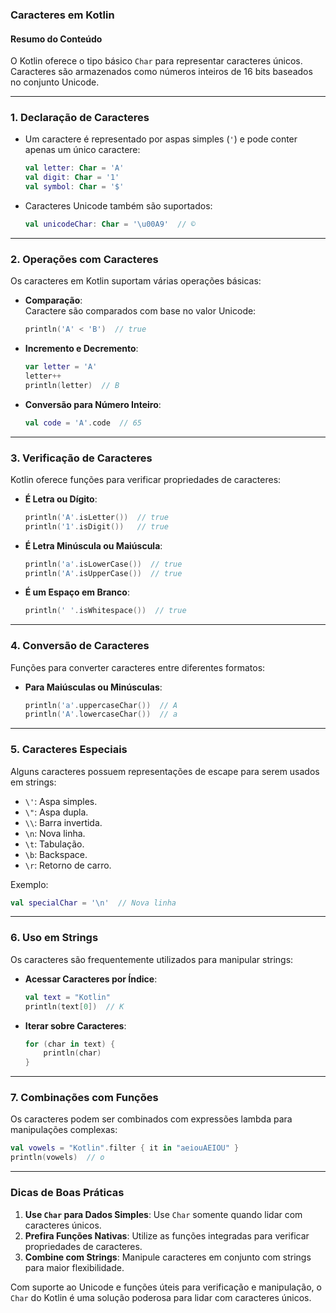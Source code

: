 ### **Caracteres em Kotlin**

#### **Resumo do Conteúdo**
O Kotlin oferece o tipo básico `Char` para representar caracteres únicos. Caracteres são armazenados como números inteiros de 16 bits baseados no conjunto Unicode.

---

### **1. Declaração de Caracteres**
- Um caractere é representado por aspas simples (`'`) e pode conter apenas um único caractere:
   ```kotlin
   val letter: Char = 'A'
   val digit: Char = '1'
   val symbol: Char = '$'
   ```

- Caracteres Unicode também são suportados:
   ```kotlin
   val unicodeChar: Char = '\u00A9'  // ©
   ```

---

### **2. Operações com Caracteres**
Os caracteres em Kotlin suportam várias operações básicas:
- **Comparação**:  
   Caractere são comparados com base no valor Unicode:
   ```kotlin
   println('A' < 'B')  // true
   ```

- **Incremento e Decremento**:
   ```kotlin
   var letter = 'A'
   letter++
   println(letter)  // B
   ```

- **Conversão para Número Inteiro**:
   ```kotlin
   val code = 'A'.code  // 65
   ```

---

### **3. Verificação de Caracteres**
Kotlin oferece funções para verificar propriedades de caracteres:
- **É Letra ou Dígito**:
   ```kotlin
   println('A'.isLetter())  // true
   println('1'.isDigit())   // true
   ```

- **É Letra Minúscula ou Maiúscula**:
   ```kotlin
   println('a'.isLowerCase())  // true
   println('A'.isUpperCase())  // true
   ```

- **É um Espaço em Branco**:
   ```kotlin
   println(' '.isWhitespace())  // true
   ```

---

### **4. Conversão de Caracteres**
Funções para converter caracteres entre diferentes formatos:
- **Para Maiúsculas ou Minúsculas**:
   ```kotlin
   println('a'.uppercaseChar())  // A
   println('A'.lowercaseChar())  // a
   ```

---

### **5. Caracteres Especiais**
Alguns caracteres possuem representações de escape para serem usados em strings:
- `\'`: Aspa simples.
- `\"`: Aspa dupla.
- `\\`: Barra invertida.
- `\n`: Nova linha.
- `\t`: Tabulação.
- `\b`: Backspace.
- `\r`: Retorno de carro.

Exemplo:
```kotlin
val specialChar = '\n'  // Nova linha
```

---

### **6. Uso em Strings**
Os caracteres são frequentemente utilizados para manipular strings:
- **Acessar Caracteres por Índice**:
   ```kotlin
   val text = "Kotlin"
   println(text[0])  // K
   ```
- **Iterar sobre Caracteres**:
   ```kotlin
   for (char in text) {
       println(char)
   }
   ```

---

### **7. Combinações com Funções**
Os caracteres podem ser combinados com expressões lambda para manipulações complexas:
```kotlin
val vowels = "Kotlin".filter { it in "aeiouAEIOU" }
println(vowels)  // o
```

---

### **Dicas de Boas Práticas**
1. **Use `Char` para Dados Simples**: Use `Char` somente quando lidar com caracteres únicos.
2. **Prefira Funções Nativas**: Utilize as funções integradas para verificar propriedades de caracteres.
3. **Combine com Strings**: Manipule caracteres em conjunto com strings para maior flexibilidade.

Com suporte ao Unicode e funções úteis para verificação e manipulação, o `Char` do Kotlin é uma solução poderosa para lidar com caracteres únicos.